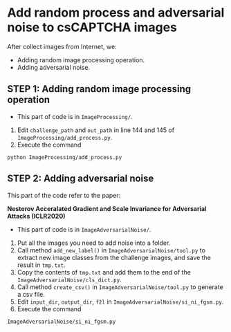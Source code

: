# Add random process and adversarial noise to csCAPTCHA images

After collect images from Internet, we: 

- Adding random image processing operation. 
- Adding adversarial noise.

## STEP 1: Adding random image processing operation

- This part of code is in `ImageProcessing/`.
1. Edit `challenge_path` and `out_path` in line 144 and 145 of `ImageProcessing/add_process.py`.
2. Execute the command
```
python ImageProcessing/add_process.py
```

## STEP 2: Adding adversarial noise

This part of the code refer to the paper:

**Nesterov Acceralated Gradient and Scale Invariance for Adversarial Attacks (ICLR2020)**

- This part of code is in `ImageAdversarialNoise/`.
1. Put all the images you need to add noise into a folder.
2. Call method `add_new_label()` in `ImageAdversarialNoise/tool.py` to extract new image classes from the challenge images, and save the result in `tmp.txt`.
3. Copy the contents of `tmp.txt` and add them to the end of the `ImageAdversarialNoise/cls_dict.py`.
4. Call method `create_csv()` in `ImageAdversarialNoise/tool.py` to generate a csv file.
5. Edit `input_dir`, `output_dir`, `f2l` in `ImageAdversarialNoise/si_ni_fgsm.py`. 
6. Execute the command
```
ImageAdversarialNoise/si_ni_fgsm.py
```


